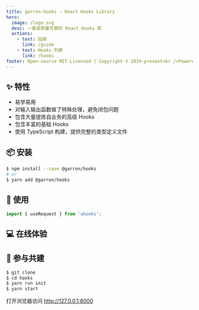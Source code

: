 ```yaml
---
title: garron-hooks - React Hooks Library
hero:
  image: /logo.svg
  desc: 一套高质量可靠的 React Hooks 库
  actions:
    - text: 指南
      link: /guide
    - text: Hooks 列表
      link: /hooks
footer: Open-source MIT Licensed | Copyright © 2019-present<br />Powered by [dumi](https://d.umijs.org)
---
```



## ✨ 特性

- 易学易用
- 对输入输出函数做了特殊处理，避免闭包问题
- 包含大量提炼自业务的高级 Hooks
- 包含丰富的基础 Hooks
- 使用 TypeScript 构建，提供完整的类型定义文件

## 📦 安装

```bash
$ npm install --save @garron/hooks
# or
$ yarn add @garron/hooks
```

## 🔨 使用

```ts
import { useRequest } from 'ahooks';
```

## 💻 在线体验



## 🤝 参与共建

```bash
$ git clone 
$ cd hooks
$ yarn run init
$ yarn start
```

打开浏览器访问 http://127.0.0.1:8000




